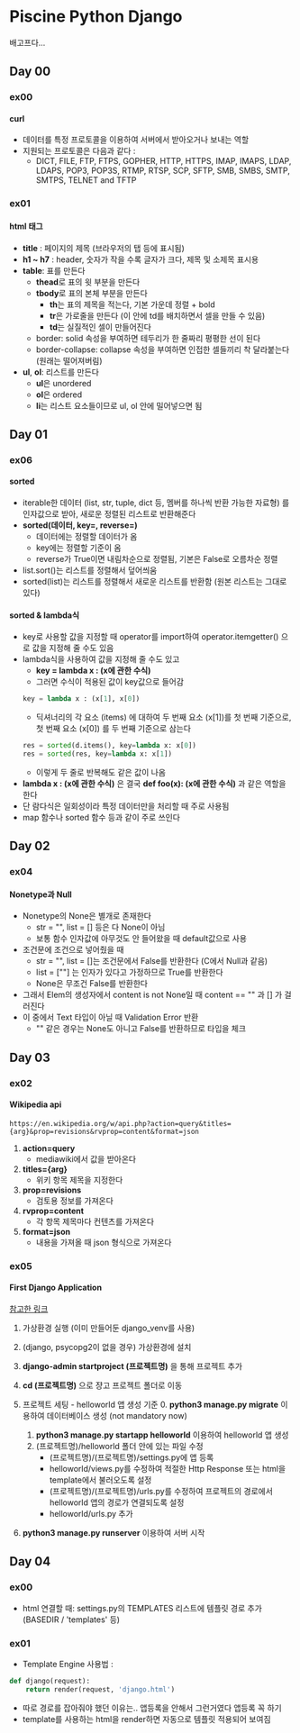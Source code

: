 # Piscine Python Django
배고프다...

## Day 00

### ex00
#### curl
- 데이터를 특정 프로토콜을 이용하여 서버에서 받아오거나 보내는 역할
- 지원되는 프로토콜은 다음과 같다 :
	- DICT, FILE, FTP, FTPS, GOPHER, HTTP, HTTPS, IMAP, IMAPS, LDAP, LDAPS, POP3,  POP3S,  RTMP,  RTSP, SCP, SFTP, SMB, SMBS, SMTP, SMTPS, TELNET and TFTP

### ex01
#### html 태그
- **title** : 페이지의 제목 (브라우저의 탭 등에 표시됨)
- **h1 ~ h7** : header, 숫자가 작을 수록 글자가 크다, 제목 및 소제목 표시용
- **table**: 표를 만든다
	- **thead**로 표의 윗 부분을 만든다
	- **tbody**로 표의 본체 부분을 만든다
		- **th**는 표의 제목을 적는다, 기본 가운데 정렬 + bold
		- **tr**은 가로줄을 만든다 (이 안에 td를 배치하면서 셀을 만들 수 있음)
		- **td**는 실질적인 셀이 만들어진다
	- border: solid 속성을 부여하면 테두리가 한 줄짜리 평평한 선이 된다
	- border-collapse: collapse 속성을 부여하면 인접한 셀들끼리 착 달라붙는다 (원래는 떨어져버림)
- **ul**, **ol**: 리스트를 만든다
	- **ul**은 unordered
	- **ol**은 ordered
	- **li**는 리스트 요소들이므로 ul, ol 안에 밀어넣으면 됨

## Day 01

### ex06
#### sorted
- iterable한 데이터 (list, str, tuple, dict 등, 멤버를 하나씩 반환 가능한 자료형) 를 인자값으로 받아, 새로운 정렬된 리스트로 반환해준다
- **sorted(데이터, key=, reverse=)**
	- 데이터에는 정렬할 데이터가 옴
	- key에는 정렬할 기준이 옴
	- reverse가 True이면 내림차순으로 정렬됨, 기본은 False로 오름차순 정렬
- list.sort()는 리스트를 정렬해서 덮어씌움
- sorted(list)는 리스트를 정렬해서 새로운 리스트를 반환함 (원본 리스트는 그대로 있다)

#### sorted & lambda식
- key로 사용할 값을 지정할 때 operator를 import하여 operator.itemgetter() 으로 값을 지정해 줄 수도 있음
- lambda식을 사용하여 값을 지정해 줄 수도 있고
	- **key = lambda x : (x에 관한 수식)**
	- 그러면 수식이 적용된 값이 key값으로 들어감
	```py
	key = lambda x : (x[1], x[0])
	```
	- 딕셔너리의 각 요소 (items) 에 대하여 두 번째 요소 (x[1])를 첫 번째 기준으로, 첫 번째 요소 (x[0]) 를 두 번째 기준으로 삼는다
	```py
	res = sorted(d.items(), key=lambda x: x[0])
	res = sorted(res, key=lambda x: x[1])
	```
	- 이렇게 두 줄로 반복해도 같은 값이 나옴
- **lambda x : (x에 관한 수식)** 은 결국 **def foo(x): (x에 관한 수식)** 과 같은 역할을 한다
- 단 람다식은 일회성이라 특정 데이터만을 처리할 때 주로 사용됨
- map 함수나 sorted 함수 등과 같이 주로 쓰인다

## Day 02

### ex04
#### Nonetype과 Null
- Nonetype의 None은 별개로 존재한다
	- str = "", list = [] 등은 다 None이 아님
	- 보통 함수 인자값에 아무것도 안 들어왔을 때 default값으로 사용
- 조건문에 조건으로 넣어줬을 때
	- str = "", list = []는 조건문에서 False를 반환한다 (C에서 Null과 같음)
	- list = [""] 는 인자가 있다고 가정하므로 True를 반환한다
	- None은 무조건 False를 반환한다
- 그래서 Elem의 생성자에서 content is not None일 때 content == "" 과 [] 가 걸러진다
- 이 중에서 Text 타입이 아닐 때 Validation Error 반환
	- "" 같은 경우는 None도 아니고 False를 반환하므로 타입을 체크

## Day 03

### ex02
#### Wikipedia api
```
https://en.wikipedia.org/w/api.php?action=query&titles={arg}&prop=revisions&rvprop=content&format=json
```
1. **action=query**
	- mediawiki에서 값을 받아온다
2. **titles={arg}**
	- 위키 항목 제목을 지정한다
3. **prop=revisions**
	- 검토용 정보를 가져온다
4. **rvprop=content**
	- 각 항목 제목마다 컨텐츠를 가져온다
5. **format=json**
	- 내용을 가져올 때 json 형식으로 가져온다


### ex05
#### First Django Application
[참고한 링크](https://docs.djangoproject.com/ko/3.2/intro/tutorial01/)
1. 가상환경 실행 (이미 만들어둔 django_venv를 사용)
2. (django, psycopg2이 없을 경우) 가상환경에 설치
3. **django-admin startproject (프로젝트명)** 을 통해 프로젝트 추가
4. **cd (프로젝트명)** 으로 쟝고 프로젝트 폴더로 이동
5. 프로젝트 세팅 - helloworld 앱 생성 기준
	0. **python3 manage.py migrate** 이용하여 데이터베이스 생성 (not mandatory now)
	1. **python3 manage.py startapp helloworld** 이용하여 helloworld 앱 생성
	2. (프로젝트명)/helloworld 폴더 안에 있는 파일 수정
		- (프로젝트명)/(프로젝트명)/settings.py에 앱 등록
		- helloworld/views.py를 수정하여 적절한 Http Response 또는 html을 template에서 불러오도록 설정
		- (프로젝트명)/(프로젝트명)/urls.py를 수정하여 프로젝트의 경로에서 helloworld 앱의 경로가 연결되도록 설정
		- helloworld/urls.py 추가

6. **python3 manage.py runserver** 이용하여 서버 시작


## Day 04

### ex00
- html 연결할 때: settings.py의 TEMPLATES 리스트에 템플릿 경로 추가 (BASEDIR / 'templates' 등)

### ex01
- Template Engine 사용법 :
```py
def django(request):
    return render(request, 'django.html')
```
- 따로 경로를 잡아줘야 했던 이유는.. 앱등록을 안해서 그런거였다 앱등록 꼭 하기
- template를 사용하는 html을 render하면 자동으로 템플릿 적용되어 보여짐
